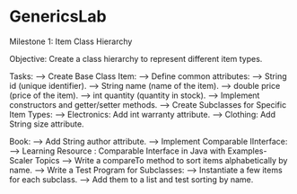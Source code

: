 # GenericsLab


Milestone 1: Item Class Hierarchy

Objective: Create a class hierarchy to represent different item types.

Tasks:
--> Create Base Class Item:
--> Define common attributes:
--> String id (unique identifier).
--> String name (name of the item).
--> double price (price of the item).
--> int quantity (quantity in stock).
--> Implement constructors and getter/setter methods.
--> Create Subclasses for Specific Item Types:
--> Electronics: Add int warranty attribute.
--> Clothing: Add String size attribute.

Book: 
--> Add String author attribute.
--> Implement Comparable<Item> IInterface:
--> Learning Resource : Comparable Interface in Java with Examples- Scaler Topics
--> Write a compareTo method to sort items alphabetically by name.
--> Write a Test Program for Subclasses:
--> Instantiate a few items for each subclass.
--> Add them to a list and test sorting by name.
